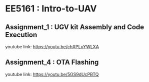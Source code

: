 # EE5161 : Intro-to-UAV 
## Assignment_1 : UGV kit Assembly and Code Execution

youtube link: https://youtu.be/chXPLuYWLXA

## Assignment_4 : OTA Flashing

youtube link: https://youtu.be/5GS9dUcPBTQ
